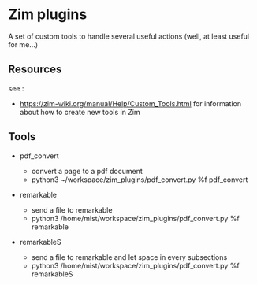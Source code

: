 # Zim plugins

A set of custom tools to handle several useful actions (well, at least useful for me...)


## Resources
see : 
  - https://zim-wiki.org/manual/Help/Custom_Tools.html for information about how to create new tools in Zim
  
## Tools
- pdf_convert
  - convert a page to a pdf document
  - python3 ~/workspace/zim_plugins/pdf_convert.py %f pdf_convert

- remarkable
  - send a file to remarkable
  - python3 /home/mist/workspace/zim_plugins/pdf_convert.py %f remarkable

- remarkableS
  - send a file to remarkable and let space in every subsections
  - python3 /home/mist/workspace/zim_plugins/pdf_convert.py %f remarkableS
